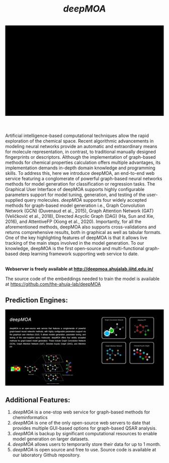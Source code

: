 <div align="center"> <h1><I>deepMOA</I> </h1> </div>
 <br>
<div align="center">
<img src="Data/Images/gif 5.gif"></div>
<br><br><br>
Artificial intelligence-based computational techniques allow the rapid exploration of the chemical space. Recent algorithmic advancements in modeling neural networks provide an automatic and extraordinary means for molecule representation, in contrast, to traditional manually designed fingerprints or descriptors. Although the implementation of graph-based methods for chemical properties calculation offers multiple advantages, its implementation demands in-depth domain knowledge and programming skills. To address this, here we introduce deepMOA, an end-to-end web service featuring a conglomerate of powerful graph-based neural networks methods for model generation for classification or regression tasks. The Graphical User Interface of deepMOA supports highly configurable parameters support for model tuning, generation, and testing of the user-supplied query molecules. <I>deepMOA</I> supports four widely accepted methods for graph-based model generation i.e., Graph Convolution Network (GCN) (Duvenaud et al., 2015), Graph Attention Network (GAT) (Veličković et al., 2018), Directed Acyclic Graph (DAG) (Ha, Sun and Xie, 2016), and AttentiveFP (Xiong et al., 2020). Importantly, for all the aforementioned methods, deepMOA also supports cross-validations and returns comprehensive results, both in graphical as well as tabular formats. One of the key highlighting features of deepMOA is that it allows live tracking of the main steps involved in the model generation. To our knowledge, deepMOA is the first open-source and multi-functional graph-based deep learning framework supporting web service to date. 
<br><br>

**Webserver is freely available at http://deepmoa.ahujalab.iiitd.edu.in/**

The source code of the embeddings needed to train the model is available at  https://github.com/the-ahuja-lab/deepMOA

## Prediction Engines:
<div align="center">
<img src="Data/Images/SS_1.PNG"></div>

## Additional Features:
1. <I>deepMOA</I> is a one-stop web service for graph-based methods for cheminformatics
2. <I>deepMOA</I> is one of the only open-source web servers to date that provides multiple GUI-based options for graph-based QSAR analysis. 
3. <I>deepMOA</I> is backup by significant computational resources to enable model generation on larger datasets.
4. <I>deepMOA</I> allows users to temporarily store their data for up to 1 month.
5. <I>deepMOA </I>is open source and free to use. Source code is available at our laboratory Github repository.



